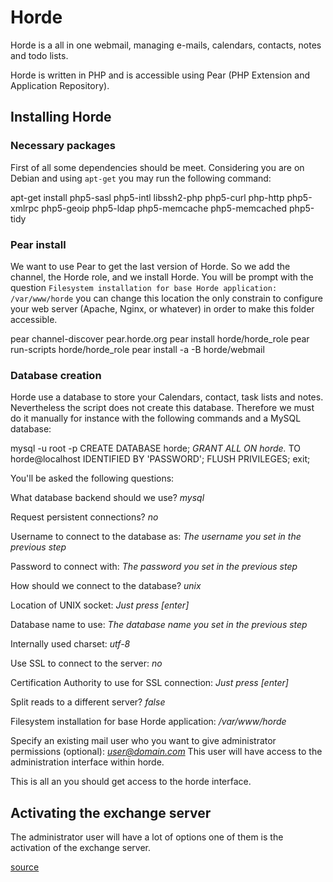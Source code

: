 # Horde

Horde is a all in one webmail, managing e-mails, calendars, contacts, notes and
todo lists.

Horde is written in PHP and is accessible using Pear (PHP Extension and
Application Repository).

## Installing Horde

### Necessary packages

First of all some dependencies should be meet. Considering you are on Debian
and using `apt-get` you may run the following command:

apt-get install php5-sasl php5-intl libssh2-php php5-curl php-http php5-xmlrpc
php5-geoip php5-ldap php5-memcache php5-memcached php5-tidy

### Pear install

We want to use Pear to get the last version of Horde. So we add the channel, the
Horde role, and we install Horde.
You will be prompt with the question `Filesystem installation for base Horde
application: /var/www/horde` you can change this location the only
constrain to configure your web server (Apache, Nginx, or whatever) in order to
make this folder accessible.

pear channel-discover pear.horde.org
pear install horde/horde_role
pear run-scripts horde/horde_role
pear install -a -B horde/webmail 

### Database creation

Horde use a database to store your Calendars, contact, task lists and
notes. Nevertheless the script does not create this database. Therefore we must
do it manually for instance with the following commands and a MySQL database:

mysql -u root -p
CREATE DATABASE horde;
*GRANT ALL ON horde.* TO horde@localhost IDENTIFIED BY 'PASSWORD';
FLUSH PRIVILEGES;
exit;

You'll be asked the following questions:

What database backend should we use? *mysql*

Request persistent connections? *no*

Username to connect to the database as: *The username you set in the previous
step*

Password to connect with: *The password you set in the previous step*

How should we connect to the database? *unix*

Location of UNIX socket: *Just press [enter]*

Database name to use: *The database name you set in the previous step*

Internally used charset: *utf-8*

Use SSL to connect to the server: *no*

Certification Authority to use for SSL connection: *Just press [enter]*

Split reads to a different server? *false*

Filesystem installation for base Horde application: */var/www/horde*

Specify an existing mail user who you want to give administrator permissions
(optional): *user@domain.com* This user will have access to the administration
interface within horde.

This is all an you should get access to the horde interface.

## Activating the exchange server

The administrator user will have a lot of options one of them is the activation
of the exchange server.

[source](http://www.howtoforge.com/install-horde-5-webmail-for-ispconfig-on-debian-wheezy)
